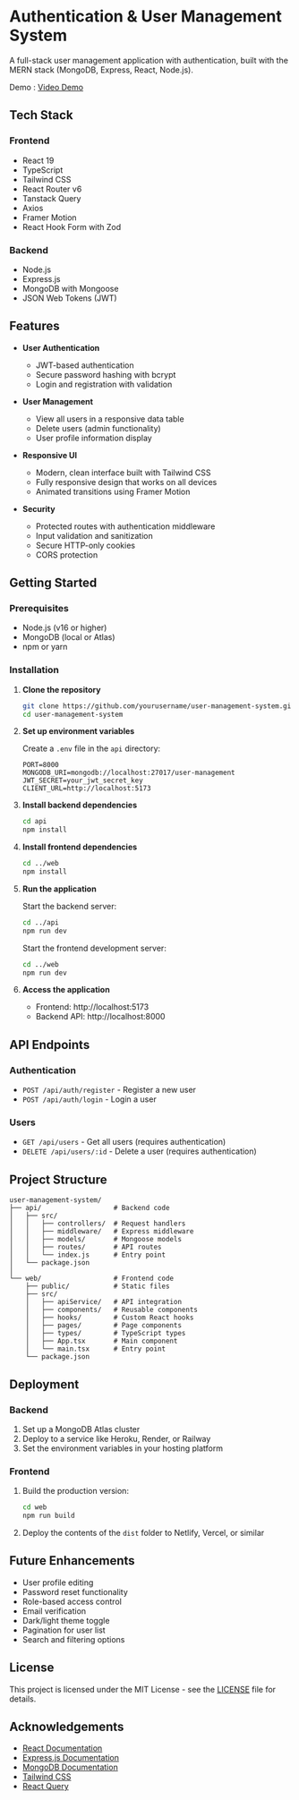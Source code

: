 # Authentication & User Management System

A full-stack user management application with authentication, built with the MERN stack (MongoDB, Express, React, Node.js).

Demo : [Video Demo](./web/public/Demo.mp4)

## Tech Stack

### Frontend
- React 19
- TypeScript
- Tailwind CSS
- React Router v6
- Tanstack Query
- Axios
- Framer Motion
- React Hook Form with Zod

### Backend
- Node.js
- Express.js
- MongoDB with Mongoose
- JSON Web Tokens (JWT)
  
## Features

- **User Authentication**
  - JWT-based authentication
  - Secure password hashing with bcrypt
  - Login and registration with validation
  
- **User Management**
  - View all users in a responsive data table
  - Delete users (admin functionality)
  - User profile information display
  
- **Responsive UI**
  - Modern, clean interface built with Tailwind CSS
  - Fully responsive design that works on all devices
  - Animated transitions using Framer Motion
  
- **Security**
  - Protected routes with authentication middleware
  - Input validation and sanitization
  - Secure HTTP-only cookies
  - CORS protection



## Getting Started

### Prerequisites
- Node.js (v16 or higher)
- MongoDB (local or Atlas)
- npm or yarn

### Installation

1. **Clone the repository**
   ```bash
   git clone https://github.com/yourusername/user-management-system.git
   cd user-management-system
   ```

2. **Set up environment variables**

   Create a `.env` file in the `api` directory:
   ```
   PORT=8000
   MONGODB_URI=mongodb://localhost:27017/user-management
   JWT_SECRET=your_jwt_secret_key
   CLIENT_URL=http://localhost:5173
   ```

3. **Install backend dependencies**
   ```bash
   cd api
   npm install
   ```

4. **Install frontend dependencies**
   ```bash
   cd ../web
   npm install
   ```

5. **Run the application**

   Start the backend server:
   ```bash
   cd ../api
   npm run dev
   ```

   Start the frontend development server:
   ```bash
   cd ../web
   npm run dev
   ```

6. **Access the application**
   - Frontend: http://localhost:5173
   - Backend API: http://localhost:8000

## API Endpoints

### Authentication
- `POST /api/auth/register` - Register a new user
- `POST /api/auth/login` - Login a user

### Users
- `GET /api/users` - Get all users (requires authentication)
- `DELETE /api/users/:id` - Delete a user (requires authentication)

## Project Structure

```
user-management-system/
├── api/                  # Backend code
│   ├── src/
│   │   ├── controllers/  # Request handlers
│   │   ├── middleware/   # Express middleware
│   │   ├── models/       # Mongoose models
│   │   ├── routes/       # API routes
│   │   └── index.js      # Entry point
│   └── package.json
│
└── web/                  # Frontend code
    ├── public/           # Static files
    ├── src/
    │   ├── apiService/   # API integration
    │   ├── components/   # Reusable components
    │   ├── hooks/        # Custom React hooks
    │   ├── pages/        # Page components
    │   ├── types/        # TypeScript types
    │   ├── App.tsx       # Main component
    │   └── main.tsx      # Entry point
    └── package.json
```

## Deployment

### Backend
1. Set up a MongoDB Atlas cluster
2. Deploy to a service like Heroku, Render, or Railway
3. Set the environment variables in your hosting platform

### Frontend
1. Build the production version:
   ```bash
   cd web
   npm run build
   ```
2. Deploy the contents of the `dist` folder to Netlify, Vercel, or similar

## Future Enhancements

- User profile editing
- Password reset functionality
- Role-based access control
- Email verification
- Dark/light theme toggle
- Pagination for user list
- Search and filtering options

## License

This project is licensed under the MIT License - see the [LICENSE](LICENSE) file for details.

## Acknowledgements

- [React Documentation](https://react.dev/)
- [Express.js Documentation](https://expressjs.com/)
- [MongoDB Documentation](https://www.mongodb.com/docs/)
- [Tailwind CSS](https://tailwindcss.com/)
- [React Query](https://tanstack.com/query/latest)
